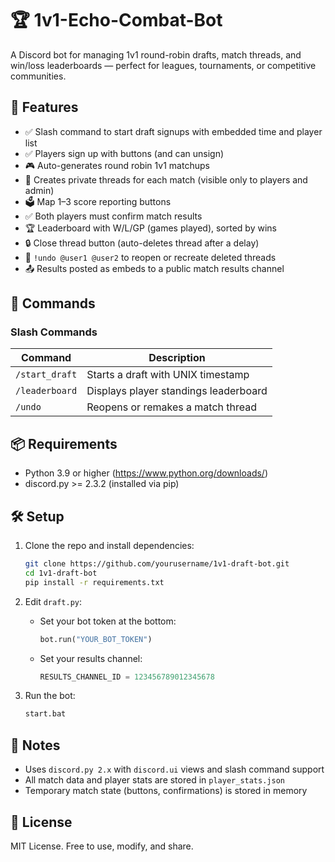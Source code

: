 # 🏆 1v1-Echo-Combat-Bot

A Discord bot for managing 1v1 round-robin drafts, match threads, and win/loss leaderboards — perfect for leagues, tournaments, or competitive communities.

## 🔧 Features

- ✅ Slash command to start draft signups with embedded time and player list
- ✅ Players sign up with buttons (and can unsign)
- 🎮 Auto-generates round robin 1v1 matchups
- 🧵 Creates private threads for each match (visible only to players and admin)
- 🗳️ Map 1–3 score reporting buttons
- ✅ Both players must confirm match results
- 🏆 Leaderboard with W/L/GP (games played), sorted by wins
- 🔒 Close thread button (auto-deletes thread after a delay)
- 🔁 `!undo @user1 @user2` to reopen or recreate deleted threads
- 📤 Results posted as embeds to a public match results channel

## 💬 Commands

### Slash Commands
| Command           | Description                            |
|------------------|----------------------------------------|
| `/start_draft`    | Starts a draft with UNIX timestamp     |
| `/leaderboard`    | Displays player standings leaderboard  |
| `/undo`           | Reopens or remakes a match thread      |

## 📦 Requirements

- Python 3.9 or higher (https://www.python.org/downloads/)
- discord.py >= 2.3.2 (installed via pip)

## 🛠️ Setup

1. Clone the repo and install dependencies:
    ```bash
    git clone https://github.com/yourusername/1v1-draft-bot.git
    cd 1v1-draft-bot
    pip install -r requirements.txt
    ```

2. Edit `draft.py`:
    - Set your bot token at the bottom:
        ```python
        bot.run("YOUR_BOT_TOKEN")
        ```
    - Set your results channel:
        ```python
        RESULTS_CHANNEL_ID = 123456789012345678
        ```

3. Run the bot:
    ```bash
   start.bat
    ```

## 🧠 Notes

- Uses `discord.py 2.x` with `discord.ui` views and slash command support
- All match data and player stats are stored in `player_stats.json`
- Temporary match state (buttons, confirmations) is stored in memory

## 📝 License

MIT License. Free to use, modify, and share.
